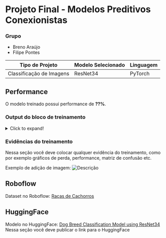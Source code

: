 # Projeto Final - Modelos Preditivos Conexionistas

### Grupo

-   Breno Araújo
-   Filipe Pontes

| **Tipo de Projeto**      | **Modelo Selecionado** | **Linguagem** |
| ------------------------ | ---------------------- | ------------- |
| Classificação de Imagens | ResNet34               | PyTorch       |

## Performance

O modelo treinado possui performance de **??%**.

### Output do bloco de treinamento

<details>
  <summary>Click to expand!</summary>
  
  ```text
    Você deve colar aqui a saída do bloco de treinamento do notebook, contendo todas as épocas e saídas do treinamento
  ```
</details>

### Evidências do treinamento

Nessa seção você deve colocar qualquer evidência do treinamento, como por exemplo gráficos de perda, performance, matriz de confusão etc.

Exemplo de adição de imagem:
![Descrição](https://picsum.photos/seed/picsum/500/300)

## Roboflow

Dataset no Roboflow: [Raças de Cachorros](https://universe.roboflow.com/breno-03sky/racas-de-cachorros)

## HuggingFace

Modelo no HuggingFace: [Dog Breed Classification Model using ResNet34](https://huggingface.co/brenomendes/dog-breeds/blob/main/Dog_Breed_Classification_Model_using_ResNet34.ipynb)
Nessa seção você deve publicar o link para o HuggingFace
